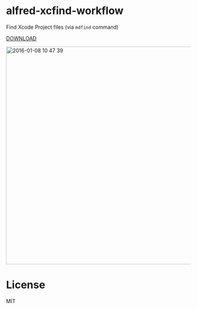# alfred-xcfind-workflow
Find Xcode Project files (via `mdfind` command)

[DOWNLOAD](https://github.com/kevinmanncito/alfred-xcfind-workflow/releases)

<img width="594" alt="2016-01-08 10 47 39" src="https://cloud.githubusercontent.com/assets/1413408/12188112/8be3a454-b5f5-11e5-9566-dec9d1b76ab8.png">

# License
MIT
